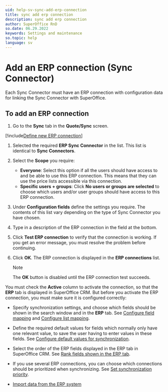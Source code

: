 ```yaml
---
uid: help-sv-sync-add-erp-connection
title: sync add erp connection
description: sync add erp connection
author: SuperOffice RnD
so.date: 06.29.2022
keywords: Settings and maintenance
so.topic: help
language: sv
---
```


# Add an ERP connection (Sync Connector)

Each Sync Connector must have an ERP connection with configuration data for linking the Sync Connector with SuperOffice.

## To add an ERP connection

1. Go to the **Sync** tab in the **Quote/Sync** screen.

[!include[Define new ERP connection](../includes/step-define-new-erp-connection.md)]

1. Selected the required **ERP Sync Connector** in the list. This list is identical to **Sync Connectors**.

1. Select the **Scope** you require:

    * **Everyone**: Select this option if all the users should have access to and be able to use this ERP connection. This means that they can use the price lists accessible via this connection.
    * **Specific users + groups**: Click **No users or groups are selected** to choose which users and/or user groups should have access to this ERP connection.

1. Under **Configuration fields** define the settings you require. The contents of this list vary depending on the type of Sync Connector you have chosen.

1. Type in a description of the ERP connection in the field at the bottom.

1. Click **Test ERP connection** to verify that the connection is working. If you get an error message, you must resolve the problem before continuing.

1. Click **OK**. The ERP connection is displayed in the **ERP connections** list.

    > [!NOTE]
    > The **OK** button is disabled until the ERP connection test succeeds.

You must check the **Active** column to activate the connection, so that the **ERP** tab is displayed in SuperOffice CRM. But before you activate the ERP connection, you must make sure it is configured correctly:

* Specify synchronization settings, and choose which fields should be shown in the search window and in the **ERP** tab. See [Configure field mapping][1] and [Configure list mapping][2].

* Define the required default values for fields which normally only have one relevant value, to save the user having to enter values in these fields. See [Configure default values for synchronization][3].

* Select the order of the ERP fields displayed in the ERP tab in SuperOffice CRM. See [Rank fields shown in the ERP tab][4].

* If you use several ERP connections, you can choose which connections should be prioritized when synchronizing. See [Set synchronization priority][5].

* [Import data from the ERP system][6]

<!-- Referenced links -->
[1]: sync-configure-field-allocation.md
[2]: sync-configure-list-mapping.md
[3]: sync-configure-default-values.md
[4]: sync-rank-fields-shown-in-erp-tab.md
[5]: sync-set-sync-priority.md
[6]: ../../../../admin/import/learn/import-from-erp.md

<!-- Referenced images -->

